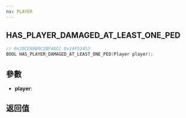 ```yaml
---
ns: PLAYER
---
```

## HAS_PLAYER_DAMAGED_AT_LEAST_ONE_PED

```c
// 0x20CE80B0C2BF4ACC 0x14F52453
BOOL HAS_PLAYER_DAMAGED_AT_LEAST_ONE_PED(Player player);
```


## 參數
* **player**: 

## 返回值
